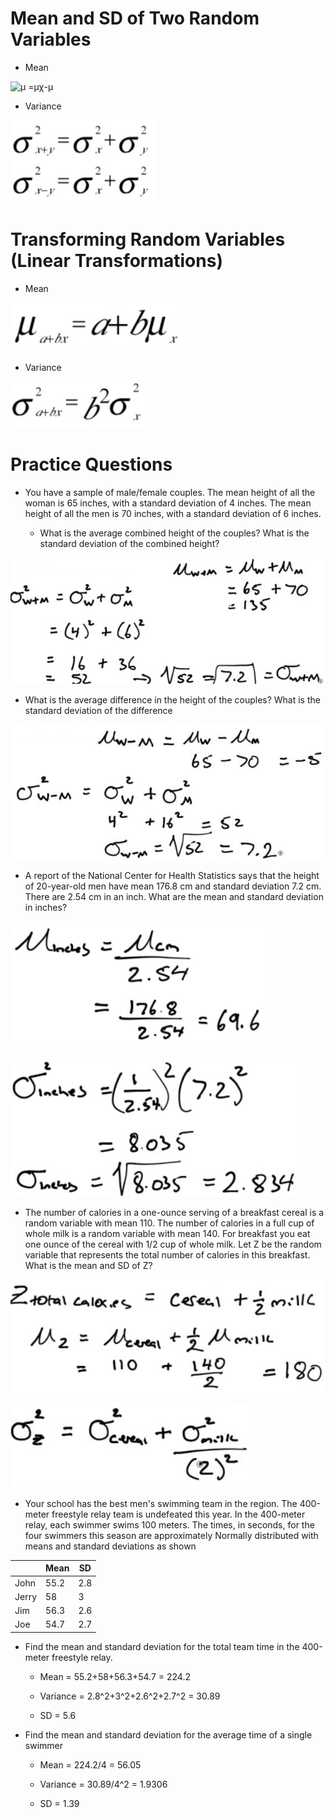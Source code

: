 # Mean and SD of Two Random Variables

  -  Mean

 ![μ =μχ-μ
 ](./media/image129.png)

  -  Variance

 ![C:\\6432CA65\\FE01530B-89BD-4F8B-A3E1-55F12080AD12\_files\\image130.png](./media/image130.png)

# Transforming Random Variables (Linear Transformations)

  -  Mean

 ![C:\\6432CA65\\FE01530B-89BD-4F8B-A3E1-55F12080AD12\_files\\image131.png](./media/image131.png)

  -  Variance

 ![= /Ρ2σ ](./media/image132.png)

# Practice Questions

  -  You have a sample of male/female couples. The mean height of all
     the woman is 65 inches, with a standard deviation of 4 inches. The
     mean height of all the men is 70 inches, with a standard deviation
     of 6 inches.
    
      -  What is the average combined height of the couples? What is
         the standard deviation of the combined height?

 ![" 十 0 ](./media/image133.png)

  -  What is the average difference in the height of the couples? What
     is the standard deviation of the difference

 ![S 一 ) 0 ](./media/image134.png)

  -  A report of the National Center for Health Statistics says that
     the height of 20-year-old men have mean 176.8 cm and standard
     deviation 7.2 cm. There are 2.54 cm in an inch. What are the mean
     and standard deviation in
 inches?

 ![C:\\6432CA65\\FE01530B-89BD-4F8B-A3E1-55F12080AD12\_files\\image135.png](./media/image135.png)
 
 ![g obs— g.03s— = ](./media/image136.png)

  -  The number of calories in a one-ounce serving of a breakfast
     cereal is a random variable with mean 110. The number of calories
     in a full cup of whole milk is a random variable with mean 140.
     For breakfast you eat one ounce of the cereal with 1/2 cup of
     whole milk. Let Z be the random variable that represents the total
     number of calories in this breakfast. What is the mean and SD of
     Z?

 ![Ceĺec.,l Ĺ.10\<.es no 2 ](./media/image137.png)
 
 ![11 ](./media/image138.png)

  -  Your school has the best men's swimming team in the region. The
     400-meter freestyle relay team is undefeated this year. In the
     400-meter relay, each swimmer swims 100 meters. The times, in
     seconds, for the four swimmers this season are approximately
     Normally distributed with means and standard deviations as shown

|       | Mean | SD  |
| ----- | ---- | --- |
| John  | 55.2 | 2.8 |
| Jerry | 58   | 3   |
| Jim   | 56.3 | 2.6 |
| Joe   | 54.7 | 2.7 |

  -  Find the mean and standard deviation for the total team time in
     the 400-meter freestyle relay.
    
      -  Mean = 55.2+58+56.3+54.7 = 224.2
    
      -  Variance = 2.8^2+3^2+2.6^2+2.7^2 = 30.89
    
      -  SD = 5.6

  -  Find the mean and standard deviation for the average time of a
     single swimmer
    
      -  Mean = 224.2/4 = 56.05
    
      -  Variance = 30.89/4^2 = 1.9306
    
      -  SD = 1.39